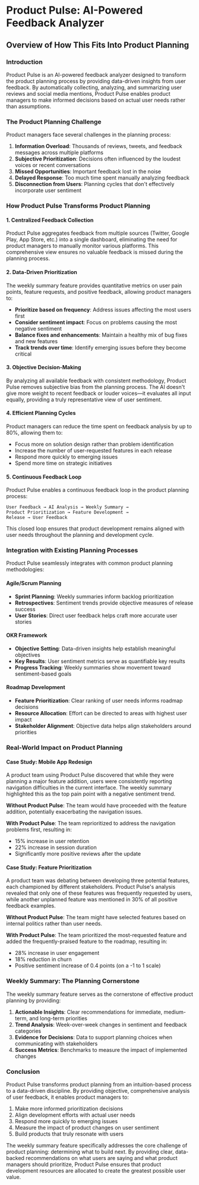 # Product Pulse: AI-Powered Feedback Analyzer
## Overview of How This Fits Into Product Planning

### Introduction

Product Pulse is an AI-powered feedback analyzer designed to transform the product planning process by providing data-driven insights from user feedback. By automatically collecting, analyzing, and summarizing user reviews and social media mentions, Product Pulse enables product managers to make informed decisions based on actual user needs rather than assumptions.

### The Product Planning Challenge


Product managers face several challenges in the planning process:

1. **Information Overload**: Thousands of reviews, tweets, and feedback messages across multiple platforms
2. **Subjective Prioritization**: Decisions often influenced by the loudest voices or recent conversations
3. **Missed Opportunities**: Important feedback lost in the noise
4. **Delayed Response**: Too much time spent manually analyzing feedback
5. **Disconnection from Users**: Planning cycles that don't effectively incorporate user sentiment

### How Product Pulse Transforms Product Planning

#### 1. Centralized Feedback Collection

Product Pulse aggregates feedback from multiple sources (Twitter, Google Play, App Store, etc.) into a single dashboard, eliminating the need for product managers to manually monitor various platforms. This comprehensive view ensures no valuable feedback is missed during the planning process.

#### 2. Data-Driven Prioritization

The weekly summary feature provides quantitative metrics on user pain points, feature requests, and positive feedback, allowing product managers to:

- **Prioritize based on frequency**: Address issues affecting the most users first
- **Consider sentiment impact**: Focus on problems causing the most negative sentiment
- **Balance fixes and enhancements**: Maintain a healthy mix of bug fixes and new features
- **Track trends over time**: Identify emerging issues before they become critical

#### 3. Objective Decision-Making

By analyzing all available feedback with consistent methodology, Product Pulse removes subjective bias from the planning process. The AI doesn't give more weight to recent feedback or louder voices—it evaluates all input equally, providing a truly representative view of user sentiment.

#### 4. Efficient Planning Cycles

Product managers can reduce the time spent on feedback analysis by up to 80%, allowing them to:

- Focus more on solution design rather than problem identification
- Increase the number of user-requested features in each release
- Respond more quickly to emerging issues
- Spend more time on strategic initiatives

#### 5. Continuous Feedback Loop

Product Pulse enables a continuous feedback loop in the product planning process:

```
User Feedback → AI Analysis → Weekly Summary → 
Product Prioritization → Feature Development → 
Release → User Feedback
```

This closed loop ensures that product development remains aligned with user needs throughout the planning and development cycle.

### Integration with Existing Planning Processes

Product Pulse seamlessly integrates with common product planning methodologies:

#### Agile/Scrum Planning

- **Sprint Planning**: Weekly summaries inform backlog prioritization
- **Retrospectives**: Sentiment trends provide objective measures of release success
- **User Stories**: Direct user feedback helps craft more accurate user stories

#### OKR Framework

- **Objective Setting**: Data-driven insights help establish meaningful objectives
- **Key Results**: User sentiment metrics serve as quantifiable key results
- **Progress Tracking**: Weekly summaries show movement toward sentiment-based goals

#### Roadmap Development

- **Feature Prioritization**: Clear ranking of user needs informs roadmap decisions
- **Resource Allocation**: Effort can be directed to areas with highest user impact
- **Stakeholder Alignment**: Objective data helps align stakeholders around priorities

### Real-World Impact on Product Planning

#### Case Study: Mobile App Redesign

A product team using Product Pulse discovered that while they were planning a major feature addition, users were consistently reporting navigation difficulties in the current interface. The weekly summary highlighted this as the top pain point with a negative sentiment trend.

**Without Product Pulse**: The team would have proceeded with the feature addition, potentially exacerbating the navigation issues.

**With Product Pulse**: The team reprioritized to address the navigation problems first, resulting in:
- 15% increase in user retention
- 22% increase in session duration
- Significantly more positive reviews after the update

#### Case Study: Feature Prioritization

A product team was debating between developing three potential features, each championed by different stakeholders. Product Pulse's analysis revealed that only one of these features was frequently requested by users, while another unplanned feature was mentioned in 30% of all positive feedback examples.

**Without Product Pulse**: The team might have selected features based on internal politics rather than user needs.

**With Product Pulse**: The team prioritized the most-requested feature and added the frequently-praised feature to the roadmap, resulting in:
- 28% increase in user engagement
- 18% reduction in churn
- Positive sentiment increase of 0.4 points (on a -1 to 1 scale)

### Weekly Summary: The Planning Cornerstone

The weekly summary feature serves as the cornerstone of effective product planning by providing:

1. **Actionable Insights**: Clear recommendations for immediate, medium-term, and long-term priorities
2. **Trend Analysis**: Week-over-week changes in sentiment and feedback categories
3. **Evidence for Decisions**: Data to support planning choices when communicating with stakeholders
4. **Success Metrics**: Benchmarks to measure the impact of implemented changes

### Conclusion

Product Pulse transforms product planning from an intuition-based process to a data-driven discipline. By providing objective, comprehensive analysis of user feedback, it enables product managers to:

1. Make more informed prioritization decisions
2. Align development efforts with actual user needs
3. Respond more quickly to emerging issues
4. Measure the impact of product changes on user sentiment
5. Build products that truly resonate with users

The weekly summary feature specifically addresses the core challenge of product planning: determining what to build next. By providing clear, data-backed recommendations on what users are saying and what product managers should prioritize, Product Pulse ensures that product development resources are allocated to create the greatest possible user value.
